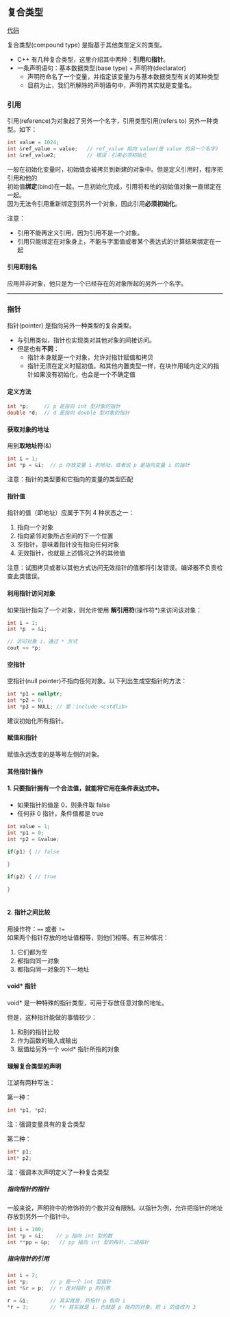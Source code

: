 ## 复合类型

[代码](../../chapter_2/section_3/main.cpp)

复合类型(compound type) 是指基于其他类型定义的类型。   
- C++ 有几种复合类型，这里介绍其中两种：**引用**和**指针**。
- 一条声明语句：基本数据类型(base type) + 声明符(declarator)
    - 声明符命名了一个变量，并指定该变量为与基本数据类型有关的某种类型
    - 目前为止，我们所解除的声明语句中，声明符其实就是变量名。
    
### 引用

引用(reference)为对象起了另外一个名字，引用类型引用(refers to) 另外一种类型。如下：
```c++
int value = 1024;
int &ref_value = value;   // ref_value 指向 value(是 value 的另一个名字)
int &ref_value2;          // 错误：引用必须初始化
```

一般在初始化变量时，初始值会被拷贝到新建的对象中。但是定义引用时，程序把引用和他的   
初始值**绑定**(bind)在一起。一旦初始化完成，引用将和他的初始值对象一直绑定在一起。   
因为无法令引用重新绑定到另外一个对象，因此引用**必须初始化**。

注意：
  - 引用不能再定义引用，因为引用不是一个对象。
  - 引用只能绑定在对象身上，不能与字面值或者某个表达式的计算结果绑定在一起

#### 引用即别名

应用并非对象，他只是为一个已经存在的对象所起的另外一个名字。

---
### 指针

指针(pointer) 是指向另外一种类型的复合类型。

- 与引用类似，指针也实现类对其他对象的间接访问。
- 但是也有**不同**：
  - 指针本身就是一个对象，允许对指针赋值和拷贝
  - 指针无须在定义时赋初值。和其他内置类型一样，在块作用域内定义的指针如果没有初始化，也会是一个不确定值
  
#### 定义方法
```c++
int *p;     // p 是指向 int 型对象的指针
double *d;  // d 是指向 double 型对象的指针
```

#### 获取对象的地址
用到**取地址符**(&)
```c++
int i = 1;
int *p = &i;  // p 存放变量 i 的地址，或者说 p 是指向变量 i 的指针
```
注意：指针的类型要和它指向的变量的类型匹配

#### 指针值

指针的值（即地址）应属于下列 4 种状态之一：

1. 指向一个对象
2. 指向紧邻对象所占空间的下一个位置
3. 空指针，意味着指针没有指向任何对象
4. 无效指针，也就是上述情况之外的其他值

注意：试图拷贝或者以其他方式访问无效指针的值都将引发错误。编译器不负责检查此类错误。

#### 利用指针访问对象

如果指针指向了一个对象，则允许使用 **解引用符**(操作符*)来访问该对象：
```c++
int i = 1;
int *p  = &i;

// 访问对象 i，通过 * 方式
cout << *p;
```

#### 空指针

空指针(null pointer)不指向任何对象。以下列出生成空指针的方法：
```c++
int *p1 = nullptr;
int *p2 = 0;
int *p3 = NULL; // 要：include <cstdlib>
```
建议初始化所有指针。

#### 赋值和指针
赋值永远改变的是等号左侧的对象。

#### 其他指针操作
#### 1. 只要指针拥有一个合法值，就能将它用在条件表达式中。   
- 如果指针的值是 0，则条件取 false
- 任何非 0 指针，条件值都是 true
```c++
int value = 1;
int *p1 = 0;
int *p2 = &value;

if(p1) { // false
  
}    

if(p2) { // true
  
}
  
```

#### 2. 指针之间比较
用操作符：`==` 或者 `!=`   
如果两个指针存放的地址值相等，则他们相等。有三种情况：

1. 它们都为空
2. 都指向同一对象
3. 都指向同一对象的下一地址

#### void* 指针

void* 是一种特殊的指针类型，可用于存放任意对象的地址。

但是，这种指针能做的事情较少：
1. 和别的指针比较
2. 作为函数的输入或输出
3. 赋值给另外一个 void* 指针所指的对象

#### 理解复合类型的声明

江湖有两种写法：

第一种：
```c++
int *p1, *p2;
```
注：强调变量具有的复合类型

第二种：
```c++
int* p1;
int* p2;
```
注：强调本次声明定义了一种复合类型

##### 指向指针的指针

一般来说，声明符中的修饰符的个数并没有限制。以指针为例，允许把指针的地址存放到另外一个指针中。
```c++
int i = 100;
int *p = &i;    // p 指向 int 型的数
int **pp = &p;   // pp 指向 int 型的指针。二级指针
```

##### 指向指针的引用

```c++
int i = 2;
int *p;       // p 是一个 int 型指针
int *&r = p;  // r 是对指针 p 的引用

r = &i;       // 其实就是，将指针 p 指向 i
*r = 3;       // *r 其实就是 i，也就是 p 指向的对象，把 i 的值改为 3
```

    

